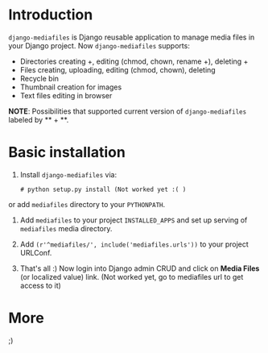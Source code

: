 Introduction
============

``django-mediafiles`` is Django reusable application to manage media files in
your Django project. Now ``django-mediafiles`` supports:

 * Directories creating +, editing (chmod, chown, rename +), deleting +
 * Files creating, uploading, editing (chmod, chown), deleting
 * Recycle bin
 * Thumbnail creation for images
 * Text files editing in browser

**NOTE**: Possibilities that supported current version of
``django-mediafiles`` labeled by ** + **.

Basic installation
==================

 1. Install ``django-mediafiles`` via:

        # python setup.py install (Not worked yet :( )

 or add ``mediafiles`` directory to your ``PYTHONPATH``.

 1. Add ``mediafiles`` to your project ``INSTALLED_APPS`` and set up serving
 of ``mediafiles`` media directory.

 1. Add ``(r'^mediafiles/', include('mediafiles.urls'))`` to your project
 URLConf.

 1. That's all :) Now login into Django admin CRUD and click on **Media
 Files** (or localized value) link. (Not worked yet, go to mediafiles url
 to get access to it)

More
====

;)
